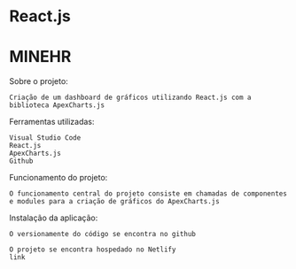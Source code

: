 # React.js 

# MINEHR

Sobre o projeto:

    Criação de um dashboard de gráficos utilizando React.js com a biblioteca ApexCharts.js

Ferramentas utilizadas:

    Visual Studio Code
    React.js
    ApexCharts.js
    Github

Funcionamento do projeto:

    O funcionamento central do projeto consiste em chamadas de componentes
    e modules para a criação de gráficos do ApexCharts.js

Instalação da aplicação:

    O versionamente do código se encontra no github

    O projeto se encontra hospedado no Netlify
    link
